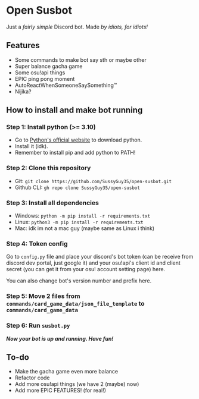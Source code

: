 # Open Susbot

Just a *fairly simple* Discord bot. Made _by idiots, for idiots!_

## Features
- Some commands to make bot say sth or maybe other
- Super balance gacha game
- Some osu!api things
- EPIC ping pong moment
- AutoReactWhenSomeoneSaySomething™
- Nijika?

## How to install and make bot running

### Step 1: Install python (>= 3.10)

- Go to [Python's official website](https://www.python.org/) to download python.
- Install it (idk).
- Remember to install pip and add python to PATH!

### Step 2: Clone this repository
- Git: `git clone https://github.com/SussyGuy35/open-susbot.git`
- Github CLI: `gh repo clone SussyGuy35/open-susbot`

### Step 3: Install all dependencies

- Windows: `python -m pip install -r requirements.txt`
- Linux: `python3 -m pip install -r requirements.txt`
- Mac: idk im not a mac guy (maybe same as Linux i think)

### Step 4: Token config
Go to `config.py` file and place your discord's bot token (can be receive from discord dev portal, just google it) and your osu!api's client id and client secret (you can get it from your osu! account setting page) here.

You can also change bot's version number and prefix here.

### Step 5: Move 2 files from `commands/card_game_data/json_file_template` to `commands/card_game_data`

### Step 6: Run `susbot.py`
**_Now your bot is up and running. Have fun!_**

## To-do
- Make the gacha game even more balance
- Refactor code
- Add more osu!api things (we have 2 (maybe) now)
- Add more EPIC FEATURES! (for real!)
